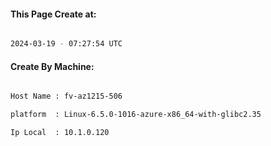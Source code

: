 
   
#### This Page Create at:

```bash

2024-03-19 - 07:27:54 UTC

```

#### Create By Machine:

```bash

Host Name : fv-az1215-506

platform  : Linux-6.5.0-1016-azure-x86_64-with-glibc2.35

Ip Local  : 10.1.0.120

```


